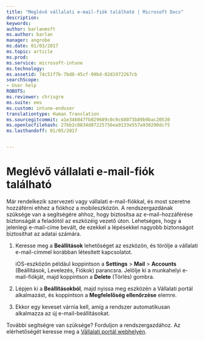 ```yaml
---
title: "Meglévő vállalati e-mail-fiók található | Microsoft Docs"
description: 
keywords: 
author: barlanmsft
ms.author: barlan
manager: angrobe
ms.date: 01/03/2017
ms.topic: article
ms.prod: 
ms.service: microsoft-intune
ms.technology: 
ms.assetid: 74c51f7b-7bd8-45cf-99bd-02d1972267cb
searchScope:
- User help
ROBOTS: 
ms.reviewer: chrisgre
ms.suite: ems
ms.custom: intune-enduser
translationtype: Human Translation
ms.sourcegitcommit: a1e346047fb029689c0c9c68073b89b9bac20530
ms.openlocfilehash: 27bb2c0834d07225756ea9133e557a930290dcf5
ms.lasthandoff: 01/05/2017


---
```


# <a name="an-existing-company-email-account-was-found"></a>Meglévő vállalati e-mail-fiók található

Már rendelkezik szervezeti vagy vállalati e-mail-fiókkal, és most szeretne hozzáférni ehhez a fiókhoz a mobileszközön. A rendszergazdának szüksége van a segítségére ahhoz, hogy biztosítsa az e-mail-hozzáférése biztonságát a feladótól az eszközéig vezető úton. Lehetséges, hogy a jelenlegi e-mail-címe bevált, de ezekkel a lépésekkel nagyobb biztonságot biztosíthat az adatai számára.

1.  Keresse meg a **Beállítások** lehetőséget az eszközön, és törölje a vállalati e-mail-címmel korábban létesített kapcsolatot.

    iOS-eszközön például koppintson a **Settings** > **Mail** > **Accounts** (Beállítások, Levelezés, Fiókok) parancsra. Jelölje ki a munkahelyi e-mail-fiókját, majd koppintson a **Delete** (Törlés) gombra.

2.  Lépjen ki a **Beállításokból**, majd nyissa meg eszközén a Vállalati portál alkalmazást, és koppintson a **Megfelelőség ellenőrzése** elemre.

3.  Ekkor egy keveset várnia kell, amíg a rendszer automatikusan alkalmazza az új e-mail-beállításokat.

További segítségre van szüksége? Forduljon a rendszergazdához. Az elérhetőségét keresse meg a [Vállalati portál webhelyén](http://portal.manage.microsoft.com).


